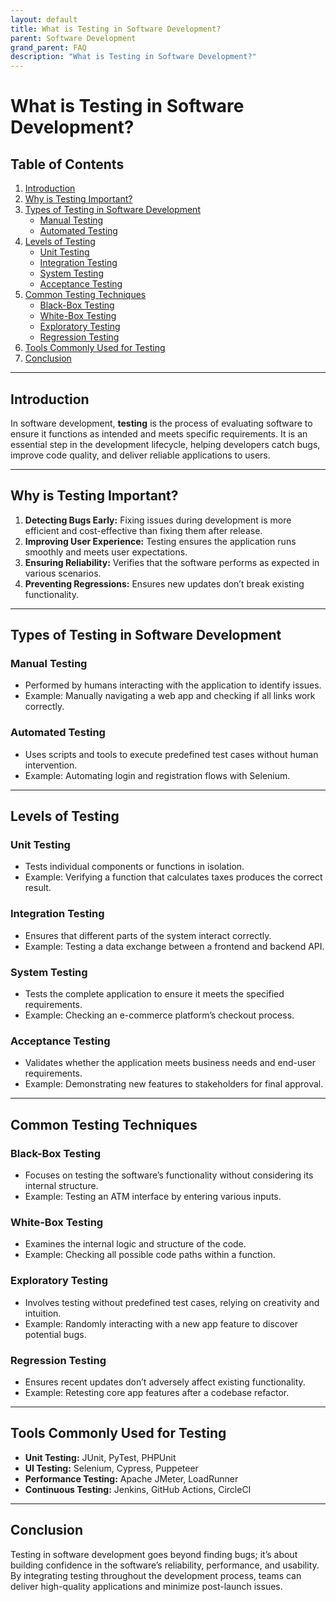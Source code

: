```yaml
---
layout: default
title: What is Testing in Software Development?
parent: Software Development
grand_parent: FAQ
description: "What is Testing in Software Development?"
---
```


# What is Testing in Software Development?

## Table of Contents

1. [Introduction](#introduction)
2. [Why is Testing Important?](#why-is-testing-important)
3. [Types of Testing in Software Development](#types-of-testing-in-software-development)
    - [Manual Testing](#manual-testing)
    - [Automated Testing](#automated-testing)
4. [Levels of Testing](#levels-of-testing)
    - [Unit Testing](#unit-testing)
    - [Integration Testing](#integration-testing)
    - [System Testing](#system-testing)
    - [Acceptance Testing](#acceptance-testing)
5. [Common Testing Techniques](#common-testing-techniques)
    - [Black-Box Testing](#black-box-testing)
    - [White-Box Testing](#white-box-testing)
    - [Exploratory Testing](#exploratory-testing)
    - [Regression Testing](#regression-testing)
6. [Tools Commonly Used for Testing](#tools-commonly-used-for-testing)
7. [Conclusion](#conclusion)

---

## Introduction

In software development, **testing** is the process of evaluating software to ensure it functions as intended and meets
specific requirements. It is an essential step in the development lifecycle, helping developers catch bugs, improve code
quality, and deliver reliable applications to users.

---

## Why is Testing Important?

1. **Detecting Bugs Early:** Fixing issues during development is more efficient and cost-effective than fixing them
   after release.
2. **Improving User Experience:** Testing ensures the application runs smoothly and meets user expectations.
3. **Ensuring Reliability:** Verifies that the software performs as expected in various scenarios.
4. **Preventing Regressions:** Ensures new updates don’t break existing functionality.

---

## Types of Testing in Software Development

### Manual Testing

- Performed by humans interacting with the application to identify issues.
- Example: Manually navigating a web app and checking if all links work correctly.

### Automated Testing

- Uses scripts and tools to execute predefined test cases without human intervention.
- Example: Automating login and registration flows with Selenium.

---

## Levels of Testing

### Unit Testing

- Tests individual components or functions in isolation.
- Example: Verifying a function that calculates taxes produces the correct result.

### Integration Testing

- Ensures that different parts of the system interact correctly.
- Example: Testing a data exchange between a frontend and backend API.

### System Testing

- Tests the complete application to ensure it meets the specified requirements.
- Example: Checking an e-commerce platform’s checkout process.

### Acceptance Testing

- Validates whether the application meets business needs and end-user requirements.
- Example: Demonstrating new features to stakeholders for final approval.

---

## Common Testing Techniques

### Black-Box Testing

- Focuses on testing the software’s functionality without considering its internal structure.
- Example: Testing an ATM interface by entering various inputs.

### White-Box Testing

- Examines the internal logic and structure of the code.
- Example: Checking all possible code paths within a function.

### Exploratory Testing

- Involves testing without predefined test cases, relying on creativity and intuition.
- Example: Randomly interacting with a new app feature to discover potential bugs.

### Regression Testing

- Ensures recent updates don’t adversely affect existing functionality.
- Example: Retesting core app features after a codebase refactor.

---

## Tools Commonly Used for Testing

- **Unit Testing:** JUnit, PyTest, PHPUnit
- **UI Testing:** Selenium, Cypress, Puppeteer
- **Performance Testing:** Apache JMeter, LoadRunner
- **Continuous Testing:** Jenkins, GitHub Actions, CircleCI

---

## Conclusion

Testing in software development goes beyond finding bugs; it’s about building confidence in the software’s reliability,
performance, and usability. By integrating testing throughout the development process, teams can deliver high-quality
applications and minimize post-launch issues.